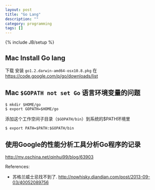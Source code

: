 ```yaml
---
layout: post
title: "Go Lang"
description: ""
category: programming
tags: []
---
```

{% include JB/setup %}

## Mac Install Go lang

下载 安装 `go1.2.darwin-amd64-osx10.8.pkg` 在 <https://code.google.com/p/go/downloads/list>

## Mac `$GOPATH not set Go` 语言环境变量的问题

    $ mkdir $HOME/go
    $ export GOPATH=$HOME/go

添加这个工作空间子目录（`$GOPATH/bin`）到系统的$PATH环境里

    $ export PATH=$PATH:$GOPATH/bin


## 使用Google的性能分析工具分析Go程序的记录
<http://my.oschina.net/qinhui99/blog/63903>

References:

* 苏格兰威士忌找不到了. <http://nowhisky.diandian.com/post/2013-09-03/40052089756>